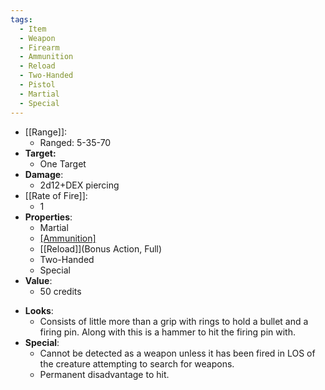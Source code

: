 ```yaml
---
tags:
  - Item
  - Weapon
  - Firearm
  - Ammunition
  - Reload
  - Two-Handed
  - Pistol
  - Martial
  - Special
---
```

- [[Range]]:
	- Ranged: 5-35-70
- **Target:**
	- One Target
- **Damage**:
	- 2d12+DEX piercing
- [[Rate of Fire]]:
	- 1
- **Properties**:
	- Martial
	- [[Ammunition]](1)
	- [[Reload]](Bonus Action, Full)
	- Two-Handed
	- Special
- **Value**:
	- 50 credits
* **Looks**:
	* Consists of little more than a grip with rings to hold a bullet and a firing pin. Along with this is a hammer to hit the firing pin with.
* **Special**:
	* Cannot be detected as a weapon unless it has been fired in LOS of the creature attempting to search for weapons.
	* Permanent disadvantage to hit.